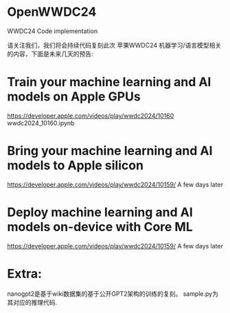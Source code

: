 # OpenWWDC24
WWDC24 Code implementation

请关注我们，我们将会持续代码复刻此次 苹果WWDC24 机器学习/语言模型相关的内容，下面是未来几天的预告:

# Train your machine learning and AI models on Apple GPUs
https://developer.apple.com/videos/play/wwdc2024/10160  wwdc2024_10160.ipynb

# Bring your machine learning and AI models to Apple silicon
https://developer.apple.com/videos/play/wwdc2024/10159/  A few days later

# Deploy machine learning and AI models on-device with Core ML
https://developer.apple.com/videos/play/wwdc2024/10159/  A few days later


# Extra:
nanogpt2是基于wiki数据集的基于公开GPT2架构的训练的复刻。
sample.py为其对应的推理代码.